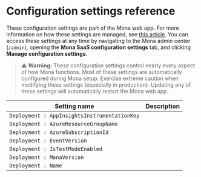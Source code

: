 # Configuration settings reference

These configuration settings are part of the Mona web app. For more information on how these settings are managed, see [this article](https://docs.microsoft.com/azure/app-service/configure-common#configure-app-settings). You can access these settings at any time by navigating to the Mona admin center (`/admin`), opening the __Mona SaaS configuration settings__ tab, and clicking __Manage configuration settings__.

> ⚠️ __Warning:__ These configuration settings control nearly every aspect of how Mona functions. Most of these settings are automatically configured during Mona setup. Exercise extreme caution when modifying these settings (especially in production). Updating any of these settings will automatically restart the Mona web app.

| Setting name | Description |
| --- | --- |
| `Deployment : AppInsightsInstrumentationKey` | |
| `Deployment : AzureResourceGroupName` | |
| `Deployment : AzureSubscriptionId` | |
| `Deployment : EventVersion ` | |
| `Deployment : IsTestModeEnabled ` | |
| `Deployment : MonaVersion ` | |
| `Deployment : Name ` | |
